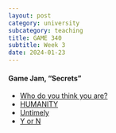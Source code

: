 ```yaml
---
layout: post
category: university
subcategory: teaching
title: GAME 340
subtitle: Week 3
date: 2024-01-23
---
```


#### Game Jam, “Secrets”

* [Who do you think you are?](https://a-strangled-catfish.itch.io/who-do-you-think-you-are)
* [HUMANITY](https://blobofawe.itch.io/humanity)
* [Untimely](https://zeethebee.itch.io/untimely)
* [Y or N](https://amyhahah.itch.io/y-or-n)
